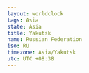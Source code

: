```yaml
---
layout: worldclock
tags: Asia
state: Asia
title: Yakutsk
name: Russian Federation
iso: RU
timezone: Asia/Yakutsk
utc: UTC +08:38
---
```


